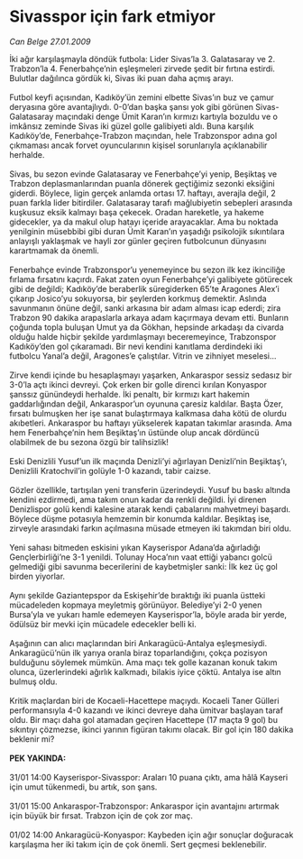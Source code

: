 # Sivasspor için fark etmiyor

*Can Belge 27.01.2009*

<div class="taraf_structure_2col_1zq">
<div class="margen_n">



 <p>İki ağır karşılaşmayla döndük futbola: Lider Sivas’la 3. Galatasaray ve 2. Trabzon’la 4. Fenerbahçe’nin eşleşmeleri zirvede şedit bir fırtına estirdi. Bulutlar dağılınca gördük ki, Sivas iki puan daha açmış arayı. <br/><br/>Futbol keyfi açısından, Kadıköy’ün zemini elbette Sivas’ın buz ve çamur deryasına göre avantajlıydı. 0-0’dan başka şansı yok gibi görünen Sivas-Galatasaray maçındaki denge Ümit Karan’ın kırmızı kartıyla bozuldu ve o imkânsız zeminde Sivas iki güzel golle galibiyeti aldı. Buna karşılık Kadıköy’de, Fenerbahçe-Trabzon maçından, hele Trabzonspor adına gol çıkmaması ancak forvet oyuncularının kişisel sorunlarıyla açıklanabilir herhalde. <br/><br/>Sivas, bu sezon evinde Galatasaray ve Fenerbahçe’yi yenip, Beşiktaş ve Trabzon deplasmanlarından puanla dönerek geçtiğimiz sezonki eksiğini giderdi. Böylece, ligin gerçek anlamda ortası 17. haftayı, averajla değil, 2 puan farkla lider bitirdiler. Galatasaray tarafı mağlubiyetin sebepleri arasında kuşkusuz eksik kalmayı başa çekecek. Oradan hareketle, ya hakeme gidecekler, ya da makul olup hatayı içeride arayacaklar. Ama bu noktada yenilginin müsebbibi gibi duran Ümit Karan’ın yaşadığı psikolojik sıkıntılara anlayışlı yaklaşmak ve hayli zor günler geçiren futbolcunun dünyasını karartmamak da önemli. <br/><br/>Fenerbahçe evinde Trabzonspor’u yenemeyince bu sezon ilk kez ikinciliğe fırlama fırsatını kaçırdı. Fakat zaten oyun Fenerbahçe’yi galibiyete götürecek gibi de değildi; Kadıköy’de beraberlik süregiderken 65’te Aragones Alex’i çıkarıp Josico’yu sokuyorsa, bir şeylerden korkmuş demektir. Aslında savunmanın önüne değil, sanki arkasına bir adam alması icap ederdi; zira Trabzon 90 dakika arapaslarla arkaya adam kaçırmaya devam etti. Bunların çoğunda topla buluşan Umut ya da Gökhan, hepsinde arkadaşı da civarda olduğu halde hiçbir şekilde yardımlaşmayı beceremeyince, Trabzonspor Kadıköy’den gol çıkaramadı. Bir nevi kendini kanıtlama derdindeki iki futbolcu Yanal’a değil, Aragones’e çalıştılar. Vitrin ve zihniyet meselesi... <br/><br/>Zirve kendi içinde bu hesaplaşmayı yaşarken, Ankaraspor sessiz sedasız bir 3-0’la açtı ikinci devreyi. Çok erken bir golle direnci kırılan Konyaspor şanssız günündeydi herhalde. İki penaltı, bir kırmızı kart hakemin gaddarlığından değil, Ankaraspor’un oyununa çaresiz kaldılar. Başta Özer, fırsatı bulmuşken her işe sanat bulaştırmaya kalkmasa daha kötü de olurdu akıbetleri. Ankaraspor bu haftayı yükselerek kapatan takımlar arasında. Ama hem Fenerbahçe’nin hem Beşiktaş’ın üstünde olup ancak dördüncü olabilmek de bu sezona özgü bir talihsizlik! <br/><br/>Eski Denizlili Yusuf’un ilk maçında Denizli’yi ağırlayan Denizli’nin Beşiktaş’ı, Denizlili Kratochvil’in golüyle 1-0 kazandı, tabir caizse. <br/><br/>Gözler özellikle, tartışılan yeni transferin üzerindeydi. Yusuf bu baskı altında kendini ezdirmedi, ama takım onun kadar da renkli değildi. İyi direnen Denizlispor golü kendi kalesine atarak kendi çabalarını mahvetmeyi başardı. Böylece düşme potasıyla hemzemin bir konumda kaldılar. Beşiktaş ise, zirveyle arasındaki farkın açılmasına müsade etmeyen iki takımdan biri oldu. <br/><br/>Yeni sahası bitmeden eskisini yıkan Kayserispor Adana’da ağırladığı Gençlerbirliği’ne 3-1 yenildi. Tolunay Hoca’nın vaat ettiği yabancı golcü gelmediği gibi savunma becerilerini de kaybetmişler sanki: İlk kez üç gol birden yiyorlar. <br/><br/>Aynı şekilde Gaziantepspor da Eskişehir’de bıraktığı iki puanla üstteki mücadeleden kopmaya meyletmiş görünüyor. Belediye’yi 2-0 yenen Bursa’yla ve yukarı hamle edemeyen Kayserispor’la, böyle arada bir yerde, ödülsüz bir mevki için mücadele edecekler belli ki. <br/><br/>Aşağının can alıcı maçlarından biri Ankaragücü-Antalya eşleşmesiydi. Ankaragücü’nün ilk yarıya oranla biraz toparlandığını, çokça pozisyon bulduğunu söylemek mümkün. Ama maçı tek golle kazanan konuk takım olunca, üzerlerindeki ağırlık kalkmadı, bilakis iyice çöktü. Antalya ise altın bulmuş oldu. <br/><br/>Kritik maçlardan biri de Kocaeli-Hacettepe maçıydı. Kocaeli Taner Gülleri performansıyla 4-0 kazandı ve ikinci devreye daha ümitvar başlayan taraf oldu. Bir maçı daha gol atamadan geçiren Hacettepe (17 maçta 9 gol) bu sıkıntıyı çözmezse, ikinci yarının figüran takımı olacak. Bir gol için 180 dakika beklenir mi? <b><br/><br/>PEK YAKINDA: </b><br/><br/>31/01 14:00 Kayserispor-Sivasspor: Araları 10 puana çıktı, ama hâlâ Kayseri için umut tükenmedi, bu artık, son şans. <br/><br/>31/01 15:00 Ankaraspor-Trabzonspor: Ankaraspor için avantajını artırmak için büyük bir fırsat. Trabzon için de çok zor maç. <br/><br/>01/02 14:00 Ankaragücü-Konyaspor: Kaybeden için ağır sonuçlar doğuracak karşılaşma her iki takım için de çok önemli. Sert geçmesi beklenebilir.</p>

<br/>


<div id="taraf_not">
</div>

</div>


</div>
